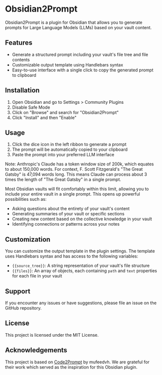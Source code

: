 # Obsidian2Prompt

Obsidian2Prompt is a plugin for Obsidian that allows you to generate prompts for Large Language Models (LLMs) based on your vault content. 

## Features

- Generate a structured prompt including your vault's file tree and file contents
- Customizable output template using Handlebars syntax
- Easy-to-use interface with a single click to copy the generated prompt to clipboard

## Installation

1. Open Obsidian and go to Settings > Community Plugins
2. Disable Safe Mode
3. Click on "Browse" and search for "Obsidian2Prompt"
4. Click "Install" and then "Enable"

## Usage

1. Click the dice icon in the left ribbon to generate a prompt
2. The prompt will be automatically copied to your clipboard
3. Paste the prompt into your preferred LLM interface

Note: Anthropic's Claude has a token window size of 200k, which equates to about 150,000 words. For context, F. Scott Fitzgerald's "The Great Gatsby" is 47,094 words long. This means Claude can process about 3 times the length of "The Great Gatsby" in a single prompt.

Most Obsidian vaults will fit comfortably within this limit, allowing you to include your entire vault in a single prompt. This opens up powerful possibilities such as:
- Asking questions about the entirety of your vault's content
- Generating summaries of your vault or specific sections
- Creating new content based on the collective knowledge in your vault
- Identifying connections or patterns across your notes

## Customization

You can customize the output template in the plugin settings. The template uses Handlebars syntax and has access to the following variables:
- `{{source_tree}}`: A string representation of your vault's file structure
- `{{files}}`: An array of objects, each containing `path` and `text` properties for each file in your vault

## Support

If you encounter any issues or have suggestions, please file an issue on the GitHub repository.

## License

This project is licensed under the MIT License.

## Acknowledgements

This project is based on [Code2Prompt](https://github.com/mufeedvh/code2prompt) by mufeedvh. We are grateful for their work which served as the inspiration for this Obsidian plugin.